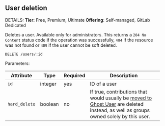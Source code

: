 ## User deletion

DETAILS:
**Tier:** Free, Premium, Ultimate
**Offering:** Self-managed, GitLab Dedicated

Deletes a user. Available only for administrators.
This returns a `204 No Content` status code if the operation was successfully, `404` if the resource was not found or `409` if the user cannot be soft deleted.

```plaintext
DELETE /users/:id
```

Parameters:

| Attribute     | Type    | Required | Description                                  |
|---------------|---------|----------|----------------------------------------------|
| `id`          | integer | yes      | ID of a user                             |
| `hard_delete` | boolean | no       | If true, contributions that would usually be [moved to Ghost User](../user/profile/account/delete_account.md#associated-records) are deleted instead, as well as groups owned solely by this user. |

